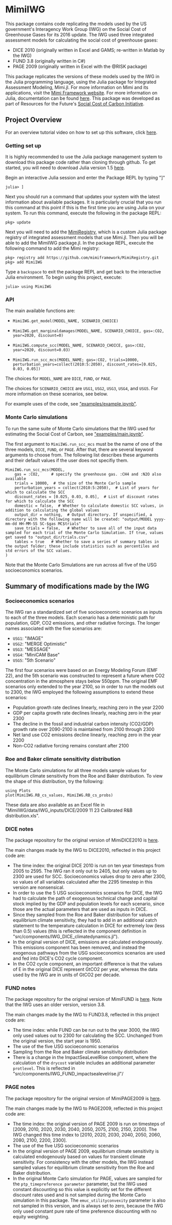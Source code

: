 # MimiIWG

This package contains code replicating the models used by the US government's Interagency Work Group (IWG) on the Social Cost of Greenhouse Gases for its 2016 update. The IWG used three integrated assessment models for calculating the social cost of greenhouse gases:
- DICE 2010 (originally written in Excel and GAMS; re-written in Matlab by the IWG)
- FUND 3.8 (originally written in C#)
- PAGE 2009 (originally written in Excel with the @RISK package)

This package replicates the versions of these models used by the IWG in the Julia programming language, using the Julia package for Integrated Assessment Modeling, Mimi.jl. For more information on Mimi and its applications, visit the [Mimi Framework website](https://www.mimiframework.org/). For more information on Julia, documentation can be found [here](https://docs.julialang.org/en/v1/). This package was developed as part of Resources for the Future's [Social Cost of Carbon Initiative](https://www.rff.org/topics/scc/).

## Project Overview

For an overview tutorial video on how to set up this software, click [here](https://www.youtube.com/watch?v=C2rqpHk3Rek&feature=youtu.be).

### Getting set up

It is highly recommended to use the Julia package management system to download this package code rather than cloning through github.
To get started, you will need to download Julia version 1.5 [here](https://julialang.org/downloads/).

Begin an interactive Julia session and enter the Package REPL by typing "]"
```
julia> ]
```
Next you should run a command that updates your system with the latest information about available packages. It is particularly crucial that you run this command at this point if this is the first time you are using Julia on your system. To run this command, execute the following in the package REPL:
```
pkg> update
```
Next you will need to add the [MimiRegistry](https://github.com/mimiframework/MimiRegistry), which is a custom Julia package registry of integrated assessment models that use Mimi.jl. Then you will be able to add the MimiIWG package.jl. In the package REPL, execute the following command to add the Mimi registry:
```
pkg> registry add https://github.com/mimiframework/MimiRegistry.git
pkg> add MimiIWG
```
Type a `backspace` to exit the package REPL and get back to the interactive Julia environment.
To begin using this project, execute:
```
julia> using MimiIWG
```

### API

The main available functions are:
- `MimiIWG.get_model(MODEL_NAME, SCENARIO_CHOICE)`

- `MimiIWG.get_marginaldamages(MODEL_NAME, SCENARIO_CHOICE, gas=:CO2, year=2020, discount=0)`

- `MimiIWG.compute_scc(MODEL_NAME, SCENARIO_CHOICE, gas=:CO2, year=2020, discount=0.03)`

- `MimiIWG.run_scc_mcs(MODEL_NAME; gas=:CO2, trials=10000, perturbation_years=collect(2010:5:2050), discount_rates=[0.025, 0.03, 0.05])`

The choices for `MODEL_NAME` are `DICE`, `FUND`, or `PAGE`.

The choices for `SCENARIO_CHOICE` are `USG1`, `USG2`, `USG3`, `USG4`, and `USG5`. For more information on these scenarios, see below.

For example uses of the code, see ["examples/example.ipynb"](https://github.com/rffscghg/MimiIWG.jl/blob/master/examples/example.ipynb).

### Monte Carlo simulations

To run the same suite of Monte Carlo simulations that the IWG used for estimating the Social Cost of Carbon, see ["examples/main.ipynb"](https://github.com/rffscghg/MimiIWG.jl/blob/master/examples/main.ipynb).

The first argument to `MimiIWG.run_scc_mcs` must be the name of one of the three models, `DICE`, `FUND`, or `PAGE`. After that, there are several keyword arguments to choose from. The following list describes these arguments and their default values if the user does not specifiy them.
```
MimiIWG.run_scc_mcs(MODEL,
    gas = :CO2,     # specify the greenhouse gas. :CH4 and :N2O also available
    trials = 10000,  # the size of the Monte Carlo sample
    perturbation_years = collect(2010:5:2050),  # List of years for which to calculate the SCC
    discount_rates = [0.025, 0.03, 0.05],  # List of discount rates for which to calculate the SCC
    domestic = false,  # Whether to calculate domestic SCC values, in addition to calculating the global values
    output_dir = nothing,  # Output directory. If unspecified, a directory with the following name will be created: "output/MODEL yyyy-mm-dd HH-MM-SS SC-$gas MC$trials"
    save_trials = false,   # Whether to save all of the input data sampled for each trial of the Monte Carlo Simulation. If true, values get saved to "output_dir/trials.csv"
    tables = true   # Whether to save a series of summary tables in the output folder; these include statistics such as percentiles and std errors of the SCC values.
)
```
Note that the Monte Carlo Simulations are run across all five of the USG socioeconomics scenarios.

## Summary of modifications made by the IWG

### Socioeconomics scenarios
The IWG ran a standardized set of five socioeconomic scenarios as inputs to each of the three models. Each scenario has a deterministic path for population, GDP, CO2 emissions, and other radiative forcings. The longer names associated with the five scenarios are:

- `USG1`: "IMAGE"
- `USG2`: "MERGE Optimistic"
- `USG3`: "MESSAGE"
- `USG4`: "MiniCAM Base"
- `USG5`: "5th Scenario"

The first four scenarios were based on an Energy Modeling Forum (EMF 22), and the 5th scenario was constructed to represent a future where CO2 concentration in the atmosphere stays below 550ppm. The original EMF scenarios only extended to the year 2100, so in order to run the models out to 2300, the IWG employed the following assumptions to extend these scenarios:
- Population growth rate declines linearly, reaching zero in the year 2200
- GDP per capita growth rate declines linearly, reaching zero in the year 2300
- The decline in the fossil and industrial carbon intensity (CO2/GDP) growth rate over 2090-2100 is maintained from 2100 through 2300
- Net land use CO2 emissions decline linearly, reaching zero in the year 2200
- Non-CO2 radiative forcing remains constant after 2100

### Roe and Baker climate sensitivity distribution

The Monte Carlo simulations for all three models sample values for equilibrium climate sensitivity from the Roe and Baker distribution.
To view the shape of this distribution, try the following:
```
using Plots
plot(MimiIWG.RB_cs_values, MimiIWG.RB_cs_probs)
```
These data are also available as an Excel file in "MimiIWG/data/IWG_inputs/DICE/2009 11 23 Calibrated R&B distribution.xls".

### DICE notes

The package repository for the original version of MimiDICE2010 is [here](https://github.com/anthofflab/MimiDICE2010.jl).

The main changes made by the IWG to DICE2010, reflected in this project code are:
- The time index: the original DICE 2010 is run on ten year timesteps from 2005 to 2595. The IWG ran it only out to 2405, but only values up to 2300 are used for SCC. Socioeconomics values drop to zero after 2300, so values of all variables calculated after the 2295 timestep in this version are nonsensical.
- In order to use the 5 USG socioeconomics scenarios for DICE, the IWG had to calculate the path of exogenous technical change and capital stock implied by the GDP and population levels for each scenario, since those are the actual parameters that are used as inputs in DICE. 
- Since they sampled from the Roe and Baker distribution for values of equilibrium climate sensitivity, they had to add in an additional catch statement to the temperature calculation in DICE for extremely low (less than 0.5) values (this is reflected in the component definition in "src/components/IWG_DICE_climatedynamics.jl").
- In the original version of DICE, emissions are calculated endogenously. This emissions component has been removed, and instead the exogenous pathways from the USG socioeconomics scenarios are used and fed into DICE's CO2 cycle component.
- In the CO2 cycle component, an important difference is that the values of E in the original DICE represent GtCO2 per year, whereas the data used by the IWG are in units of GtCO2 per decade.

### FUND notes

The package repository for the original version of MimiFUND is [here](https://github.com/fund-model/MimiFUND.jl/tree/release-3.8). Note that the IWG uses an older version, version 3.8.

The main changes made by the IWG to FUND3.8, reflected in this project code are:
- The time index: while FUND can be run out to the year 3000, the IWG only used values out to 2300 for calculating the SCC. Unchanged from the original version, the start year is 1950. 
- The use of the five USG socioeconomic scenarios
- Sampling from the Roe and Baker climate sensitivity distribution 
- There is a change in the ImpactSeaLevelRise component, where the calculation of the `drycost` variable includes an additional parameter `protlevel`. This is reflected in "src/components/IWG_FUND_impactsealevelrise.jl"/

### PAGE notes

The package repository for the original version of MimiPAGE2009 is [here](https://github.com/anthofflab/MimiPAGE2009.jl).

The main changes made by the IWG to PAGE2009, reflected in this project code are:
- The time index: the original version of PAGE 2009 is run on timesteps of [2009, 2010, 2020, 2030, 2040, 2050, 2075, 2100, 2150, 2200]. The IWG changed this time index to [2010, 2020, 2030, 2040, 2050, 2060, 2080, 2100, 2200, 2300].
- The use of the five USG socioeconomic scenarios
- In the original version of PAGE 2009, equilibrium climate sensitivity is calculated endogenously based on values for transient climate sensitivity. For consistency with the other models, the IWG instead sampled values for equilibrium climate sensitivity from the Roe and Baker distribution. 
- In the original Monte Carlo simulation for PAGE, values are sampled for the `ptp_timepreference parameter` parameter, but the IWG used constant discounting so this value is explicitly set for the different discount rates used and is not sampled during the Monte Carlo simulation in this package. The `emuc_utilityconvexity` parameter is also not sampled in this version, and is always set to zero, because the IWG only used constant pure rate of time preference discounting with no equity weighting.
